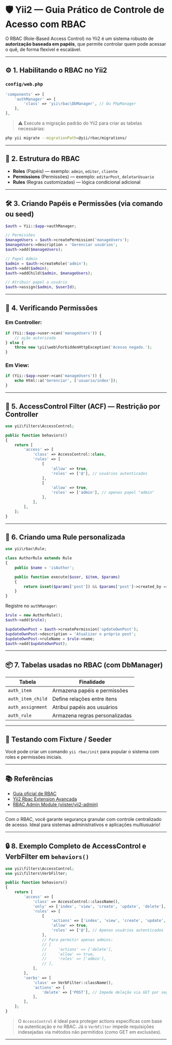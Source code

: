 # 🛡️ Yii2 — Guia Prático de Controle de Acesso com RBAC

O RBAC (Role-Based Access Control) no Yii2 é um sistema robusto de **autorização baseada em papéis**, que permite controlar quem pode acessar o quê, de forma flexível e escalável.

---

## ⚙️ 1. Habilitando o RBAC no Yii2

### `config/web.php`

```php
'components' => [
    'authManager' => [
        'class' => 'yii\rbac\DbManager', // Ou PhpManager
    ],
],
```

> ⚠️ Execute a migração padrão do Yii2 para criar as tabelas necessárias:
```bash
php yii migrate --migrationPath=@yii/rbac/migrations/
```

---

## 🧱 2. Estrutura do RBAC

- **Roles** (Papéis) — exemplo: `admin`, `editor`, `cliente`
- **Permissions** (Permissões) — exemplo: `editarPost`, `deletarUsuario`
- **Rules** (Regras customizadas) — lógica condicional adicional

---

## 🛠️ 3. Criando Papéis e Permissões (via comando ou seed)

```php
$auth = Yii::$app->authManager;

// Permissões
$manageUsers = $auth->createPermission('manageUsers');
$manageUsers->description = 'Gerenciar usuários';
$auth->add($manageUsers);

// Papel Admin
$admin = $auth->createRole('admin');
$auth->add($admin);
$auth->addChild($admin, $manageUsers);

// Atribuir papel a usuário
$auth->assign($admin, $userId);
```

---

## 🔐 4. Verificando Permissões

### Em Controller:
```php
if (Yii::$app->user->can('manageUsers')) {
    // ação autorizada
} else {
    throw new \yii\web\ForbiddenHttpException('Acesso negado.');
}
```

### Em View:
```php
if (Yii::$app->user->can('manageUsers')) {
    echo Html::a('Gerenciar', ['usuario/index']);
}
```

---

## 🚫 5. AccessControl Filter (ACF) — Restrição por Controller

```php
use yii\filters\AccessControl;

public function behaviors()
{
    return [
        'access' => [
            'class' => AccessControl::class,
            'rules' => [
                [
                    'allow' => true,
                    'roles' => ['@'], // usuários autenticados
                ],
                [
                    'allow' => true,
                    'roles' => ['admin'], // apenas papel "admin"
                ],
            ],
        ],
    ];
}
```

---

## 🧠 6. Criando uma Rule personalizada

```php
use yii\rbac\Rule;

class AuthorRule extends Rule
{
    public $name = 'isAuthor';

    public function execute($user, $item, $params)
    {
        return isset($params['post']) && $params['post']->created_by == $user;
    }
}
```

Registre no `authManager`:

```php
$rule = new AuthorRule();
$auth->add($rule);

$updateOwnPost = $auth->createPermission('updateOwnPost');
$updateOwnPost->description = 'Atualizar o próprio post';
$updateOwnPost->ruleName = $rule->name;
$auth->add($updateOwnPost);
```

---

## 📦 7. Tabelas usadas no RBAC (com DbManager)

| Tabela              | Finalidade                        |
|---------------------|-----------------------------------|
| `auth_item`         | Armazena papéis e permissões      |
| `auth_item_child`   | Define relações entre itens       |
| `auth_assignment`   | Atribui papéis aos usuários       |
| `auth_rule`         | Armazena regras personalizadas    |

---

## 🧪 Testando com Fixture / Seeder

Você pode criar um comando `yii rbac/init` para popular o sistema com roles e permissões iniciais.

---

## 📚 Referências

- [Guia oficial de RBAC](https://www.yiiframework.com/doc/guide/2.0/en/security-authorization)
- [Yii2 Rbac Extension Avançada](https://github.com/dektrium/yii2-rbac)
- [RBAC Admin Module (yiister/yii2-admin)](https://github.com/yiister/yii2-admin)

---

Com o RBAC, você garante segurança granular com controle centralizado de acesso. Ideal para sistemas administrativos e aplicações multiusuário!

---

## 🔒 8. Exemplo Completo de AccessControl e VerbFilter em `behaviors()`

```php
use yii\filters\AccessControl;
use yii\filters\VerbFilter;

public function behaviors()
{
    return [
        'access' => [
            'class' => AccessControl::className(),
            'only' => ['index', 'view', 'create', 'update', 'delete'],
            'rules' => [
                [
                    'actions' => ['index', 'view', 'create', 'update', 'delete'],
                    'allow' => true,
                    'roles' => ['@'], // Apenas usuários autenticados
                ],
                // Para permitir apenas admins:
                // [
                //     'actions' => ['delete'],
                //     'allow' => true,
                //     'roles' => ['admin'],
                // ],
            ],
        ],
        'verbs' => [
            'class' => VerbFilter::className(),
            'actions' => [
                'delete' => ['POST'], // Impede deleção via GET por segurança
            ],
        ],
    ];
}
```

> O `AccessControl` é ideal para proteger actions específicas com base na autenticação e no RBAC. Já o `VerbFilter` impede requisições indesejadas via métodos não permitidos (como GET em exclusões).

---

